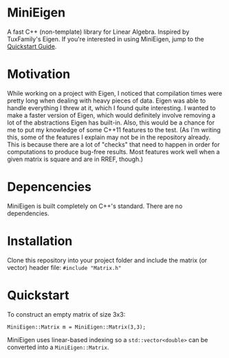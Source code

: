 # MiniEigen
A fast C++ (non-template) library for Linear Algebra. Inspired by TuxFamily's Eigen. If you're interested in using MiniEigen, jump to the [Quickstart Guide](#quickstart).

# Motivation
While working on a project with Eigen, I noticed that compilation times were pretty long when dealing with heavy pieces of data. Eigen was able to handle everything I threw at it, which I found quite interesting. I wanted to make a faster version of Eigen, which would definitely involve removing a lot of the abstractions Eigen has built-in. Also, this would be a chance for me to put my knowledge of some C++11 features to the test. (As I'm writing this, some of the features I explain may not be in the repository already. This is because there are a lot of "checks" that need to happen in order for computations to produce bug-free results. Most features work well when a given matrix is square and are in RREF, though.)

# Depencencies
MiniEigen is built completely on C++'s standard. There are no dependencies.


# Installation
Clone this repository into your project folder and include the matrix (or vector) header file: `#include "Matrix.h"`

# Quickstart

To construct an empty matrix of size 3x3:

`MiniEigen::Matrix m = MiniEigen::Matrix(3,3);`

MiniEigen uses linear-based indexing so a `std::vector<double>` can be converted into a `MiniEigen::Matrix`.


